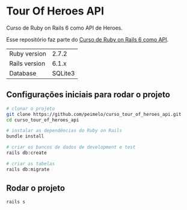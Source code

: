 # Tour Of Heroes API

Curso de Ruby on Rails 6 como API de Heroes.

Esse repositório faz parte do [Curso de Ruby on Rails 6 como API](https://www.youtube.com/watch?v=gTR6lx00Nac&list=PLqsayW8DhUmuvgOX08aXYk6Y-HGrdYg20).

<table>
  <tr>
    <td>Ruby version</td>
    <td>
      2.7.2
    </td>
  </tr>
  <tr>
    <td>Rails version</td>
    <td>
      6.1.x
    </td>
  </tr>
  <tr>
    <td>Database</td>
    <td>
      SQLite3
    </td>
  </tr>
</table>

## Configurações iniciais para rodar o projeto

```bash
# clonar o projeto
git clone https://github.com/peimelo/curso_tour_of_heroes_api.git
cd curso_tour_of_heroes_api

# instalar as dependências do Ruby on Rails
bundle install

# criar os bancos de dados de development e test
rails db:create

# criar as tabelas
rails db:migrate
```

## Rodar o projeto

```
rails s
```
